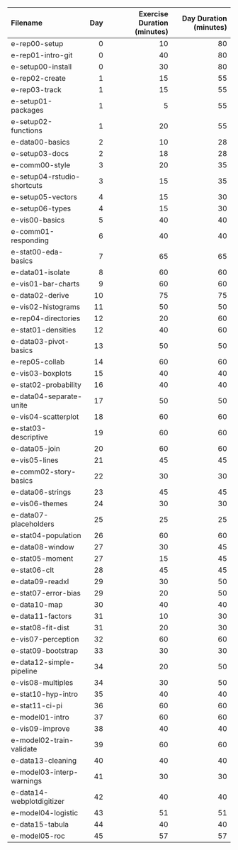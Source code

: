 |Filename                    | Day| Exercise Duration (minutes)| Day Duration (minutes)|
|:---------------------------|---:|---------------------------:|----------------------:|
|e-rep00-setup               |   0|                          10|                     80|
|e-rep01-intro-git           |   0|                          40|                     80|
|e-setup00-install           |   0|                          30|                     80|
|e-rep02-create              |   1|                          15|                     55|
|e-rep03-track               |   1|                          15|                     55|
|e-setup01-packages          |   1|                           5|                     55|
|e-setup02-functions         |   1|                          20|                     55|
|e-data00-basics             |   2|                          10|                     28|
|e-setup03-docs              |   2|                          18|                     28|
|e-comm00-style              |   3|                          20|                     35|
|e-setup04-rstudio-shortcuts |   3|                          15|                     35|
|e-setup05-vectors           |   4|                          15|                     30|
|e-setup06-types             |   4|                          15|                     30|
|e-vis00-basics              |   5|                          40|                     40|
|e-comm01-responding         |   6|                          40|                     40|
|e-stat00-eda-basics         |   7|                          65|                     65|
|e-data01-isolate            |   8|                          60|                     60|
|e-vis01-bar-charts          |   9|                          60|                     60|
|e-data02-derive             |  10|                          75|                     75|
|e-vis02-histograms          |  11|                          50|                     50|
|e-rep04-directories         |  12|                          20|                     60|
|e-stat01-densities          |  12|                          40|                     60|
|e-data03-pivot-basics       |  13|                          50|                     50|
|e-rep05-collab              |  14|                          60|                     60|
|e-vis03-boxplots            |  15|                          40|                     40|
|e-stat02-probability        |  16|                          40|                     40|
|e-data04-separate-unite     |  17|                          50|                     50|
|e-vis04-scatterplot         |  18|                          60|                     60|
|e-stat03-descriptive        |  19|                          60|                     60|
|e-data05-join               |  20|                          60|                     60|
|e-vis05-lines               |  21|                          45|                     45|
|e-comm02-story-basics       |  22|                          30|                     30|
|e-data06-strings            |  23|                          45|                     45|
|e-vis06-themes              |  24|                          30|                     30|
|e-data07-placeholders       |  25|                          25|                     25|
|e-stat04-population         |  26|                          60|                     60|
|e-data08-window             |  27|                          30|                     45|
|e-stat05-moment             |  27|                          15|                     45|
|e-stat06-clt                |  28|                          45|                     45|
|e-data09-readxl             |  29|                          30|                     50|
|e-stat07-error-bias         |  29|                          20|                     50|
|e-data10-map                |  30|                          40|                     40|
|e-data11-factors            |  31|                          10|                     30|
|e-stat08-fit-dist           |  31|                          20|                     30|
|e-vis07-perception          |  32|                          60|                     60|
|e-stat09-bootstrap          |  33|                          30|                     30|
|e-data12-simple-pipeline    |  34|                          20|                     50|
|e-vis08-multiples           |  34|                          30|                     50|
|e-stat10-hyp-intro          |  35|                          40|                     40|
|e-stat11-ci-pi              |  36|                          60|                     60|
|e-model01-intro             |  37|                          60|                     60|
|e-vis09-improve             |  38|                          40|                     40|
|e-model02-train-validate    |  39|                          60|                     60|
|e-data13-cleaning           |  40|                          40|                     40|
|e-model03-interp-warnings   |  41|                          30|                     30|
|e-data14-webplotdigitizer   |  42|                          40|                     40|
|e-model04-logistic          |  43|                          51|                     51|
|e-data15-tabula             |  44|                          40|                     40|
|e-model05-roc               |  45|                          57|                     57|
